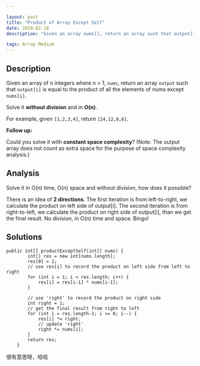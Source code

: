 ```yaml
---

layout: post
title: "Product of Array Except Self"
date: 2018-02-18
description: "Given an array nums[], return an array such that output[i] is equal to the product of all the elements of nums except nums[i]"

tags: Array Medium
---
```


## Description

Given an array of n integers where n > 1, `nums`, return an array `output` such that `output[i]` is equal to the product of all the elements of nums except `nums[i]`.

Solve it **without division** and in **O(n)**.

For example, given `[1,2,3,4]`, return `[24,12,8,6]`.

**Follow up:**

Could you solve it with **constant space complexity**? (Note: The output array does not count as extra space for the purpose of space complexity analysis.)

## Analysis

Solve it in O(n) time, O(n) space and without division, how does it possible?

There is an idea of **2 directions**. The first iteration is from left-to-right, we calculate the product on left side of output[i]. The second iteration is from right-to-left, we calculate the product on right side of output[i], than we get the final result. No division, in O(n) time and space. Bingo!

## Solutions

```
public int[] productExceptSelf(int[] nums) {
        int[] res = new int[nums.length];
        res[0] = 1;
        // use res[i] to record the product on left side from left to right
        for (int i = 1; i < res.length; i++) {
            res[i] = res[i-1] * nums[i-1];
        }

        // use 'right' to record the product on right side
        int right = 1;
        // get the final result from right to left
        for (int i = res.length-1; i >= 0; i--) {
            res[i] *= right;
            // update 'right'
            right *= nums[i];
        }
        return res;
    }
```

很有意思呀，哈哈
